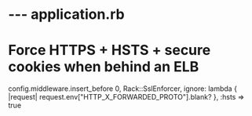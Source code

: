 # --- application.rb

# Force HTTPS + HSTS + secure cookies when behind an ELB
config.middleware.insert_before 0, Rack::SslEnforcer, ignore: lambda { |request| request.env["HTTP_X_FORWARDED_PROTO"].blank? }, :hsts => true
